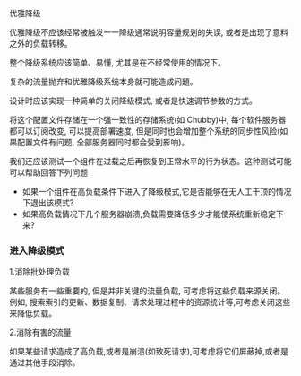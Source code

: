 









优雅降级



优雅降级不应该经常被触发一一降级通常说明容量规划的失误, 或者是出现了意料之外的负载转移。

整个降级系统应该简单、易懂, 尤其是在不经常使用的情况下。







复杂的流量抛弃和优雅降级系统本身就可能造成问題。

设计时应该实现一种简单的关闭降级模式, 或者是快速调节参数的方式。

将这个配置文件存储在一个强一致性的存储系统(如 Chubby)中, 每个软件服务器都可以订阅改变, 可以提高部署速度, 但是同时也会增加整个系统的同步性风险(如果配置文件有问题, 全部服务器同时都会受到影响)。











我们还应该测试一个组件在过载之后再恢复到正常水平的行为状态。这种测试可能可以帮助回答下列问题

- 如果一个组件在高负载条件下进入了降级模式,它是否能够在无人工干顶的情况下退出该模式? 
- 如果高负载情况下几个服务器崩溃,负载需要降低多少才能使系统重新稳定下来?













### 进入降级模式

1.消除批处理负载

某些服务有一些重要的, 但是并非关键的流量负载, 可考虑将这些负载来源关闭。例如, 搜索索引的更新、数据复制、请求处理过程中的资源统计等,可考虑关闭这些来降低负载。

2.消除有害的流量

如果某些请求造成了高负载,或者是崩溃(如致死请求),可考虑将它们屏蔽掉,或者是通过其他手段消除。